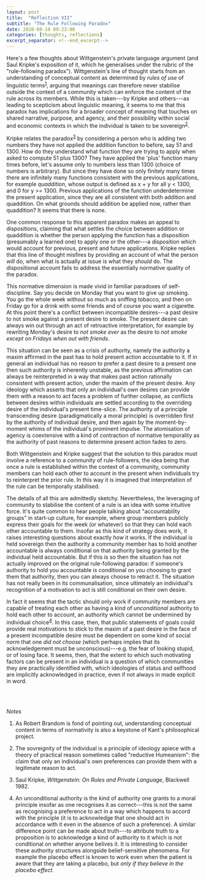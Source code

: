 ```yaml
---
layout: post
title:  "Reflection VII"
subtitle: "The Rule Following Paradox"
date: 2020-08-18 09:23:00
categories: [thoughts, reflections]
excerpt_separator: <!--end_excerpt-->
---
```


Here's a few thoughts about Wittgenstein's private language argument (and Saul Kripke's exposition of it, which he generalises under the rubric of the "rule-following paradox"). Wittgenstein's line of thought starts from an understanding of conceptual content as determined by _rules of use_ of linguistic terms<sup>[1](#r1)</sup>, arguing that meanings can therefore never stabilise outside the context of a community which can enforce the content of the rule across its members. While this is taken---by Kripke and others---as leading to scepticism about linguistic meaning, it seems to me that this paradox has implications for a broader concept of meaning that touches on shared narrative, purpose, and agency, and their possibility within social and economic contexts in which the individual is taken to be sovereign<sup>[2](#r2)</sup>.

Kripke relates the paradox<sup>[3](#r3)</sup> by considering a person who is adding two numbers they have not applied the addition function to before, say 51 and 1300. How do they understand what function they are trying to apply when asked to compute 51 plus 1300? They have applied the 'plus' function many times before, let's assume only to numbers less than 1300 (choice of numbers is arbitrary). But since they have done so only finitely many times there are infinitely many functions consistent with the previous applications, for example _quaddition_, whose output is defined as x + y for all y < 1300, and 0 for y >= 1300. Previous applications of the function underdetermine the present application, since they are all consistent with both addition and quaddition. On what grounds should addition be applied now, rather than quaddition? It seems that there is none.

<!--end_excerpt-->

One common response to this apparent paradox makes an appeal to dispositions, claiming that what settles the choice between addition or quaddition is whether the person applying the function has a disposition (presumably a learned one) to apply one or the other---a disposition which would account for previous, present and future applications. Kripke replies that this line of thought misfires by providing an account of what the person _will_ do, when what is actually at issue is what they _should_ do. The dispositional account fails to address the essentially normative quality of the paradox.

This normative dimension is made vivid in familiar paradoxes of self-discipline. Say you decide on Monday that you want to give up smoking. You go the whole week without so much as sniffing tobacco, and then on Friday go for a drink with some friends and of course you want a cigarette. At this point there's a conflict between incompatible desires---a past desire to not smoke against a present desire to smoke. The present desire can always win out through an act of retroactive interpretation, for example by rewriting Monday's desire to _not smoke ever_ as the desire to _not smoke except on Fridays when out with friends_.

This situation can be seen as a crisis of authority, namely the authority a maxim affirmed in the past has to hold present action accountable to it. If in general an individual has no reason to prefer a past desire to a present one then such authority is inherently unstable, as the previous affirmation can always be reinterpreted in a way that makes past action rationally consistent with present action, under the maxim of the present desire. Any ideology which asserts that only an individual's own desires can provide them with a reason to act faces a problem of further collapse, as conflicts between desires within individuals are settled according to the overriding desire of the individual's present time-slice. The authority of a principle transcending desire (paradigmatically a moral principle) is overridden first by the authority of individual desire, and then again by the moment-by-moment whims of the individual's prominent impulse. The atomisation of agency is coextensive with a kind of contraction of normative temporality as the authority of past reasons to determine present action fades to zero.

Both Wittgenstein and Kripke suggest that the solution to this paradox must involve a reference to a community of rule-followers, the idea being that once a rule is established within the context of a community, community members can hold each other to account in the present when individuals try to reinterpret the prior rule. In this way it is imagined that interpretation of the rule can be temporally stabilised.

The details of all this are admittedly sketchy. Nevertheless, the leveraging of community to stabilise the content of a rule is an idea with some intuitive force. It's quite common to hear people talking about "accountability groups" in start-up culture, for example, where group members publicly express their goals for the week (or whatever) so that they can hold each other accountable to them. Insofar as this kind of strategy does work, it raises interesting questions about exactly _how_ it works. If the individual is held sovereign then the authority a community member has to hold another accountable is always conditional on that authority being granted by the individual held accountable. But if this is so then the situation has not actually improved on the original rule-following paradox: if someone's authority to hold you accountable is conditional on you choosing to grant them that authority, then you can always choose to retract it. The situation has not really been in its communalisation, since ultimately an individual's recognition of a motivation to act is still conditional on their own desire.

In fact it seems that the tactic should only work if community members are capable of treating each other as having a kind of _unconditional_ authority to hold each other to account, an authority which cannot be undermined by individual choice<sup>[4](#r4)</sup>. In this case, then, that public statements of goals could provide real motivations to stick to the maxim of a past desire in the face of a present incompatible desire must be dependent on some kind of social norm that one _did not choose_ (which perhaps implies that its acknowledgement must be unconscious)---e.g. the fear of looking stupid, or of losing face. It seems, then, that the extent to which such motivating factors can be present in an individual is a question of which communities they are practically identified with, which ideologies of status and selfhood are implicitly acknowledged in practice, even if not always in made explicit in word.


<br />
<br />

_Notes_

1. <a name="r1"></a>As Robert Brandom is fond of pointing out, understanding conceptual content in terms of normativity is also a keystone of Kant's philosophical project.

2. <a name="r2"></a>The sovreignity of the individual is a principle of ideology apiece with a theory of practical reason sometimes called "reductive Humeanism": the claim that only an individual's own preferences can provide them with a legitimate reason to act.

3. <a name="r3"></a>Saul Kripke, _Wittgenstein: On Rules and Private Language_, Blackwell 1982.

4. <a name="r4"></a>An unconditional authority is the kind of authority one grants to a moral principle insofar as one recognises it as correct---this is not the same as recognising a preference to act in a way which happens to accord with the principle (it is to acknowledge that one should act in accordance with it even in the absence of such a preference). A similar difference point can be made about truth---to attribute truth to a proposition is to acknowledge a kind of authority to it which is not conditional on whether anyone belives it. It is interesting to consider these authority structures alongside belief-sensitive phenomena. For example the placebo effect is known to work even when the patient is aware that they are taking a placebo, but _only if they believe in the placebo effect_.
